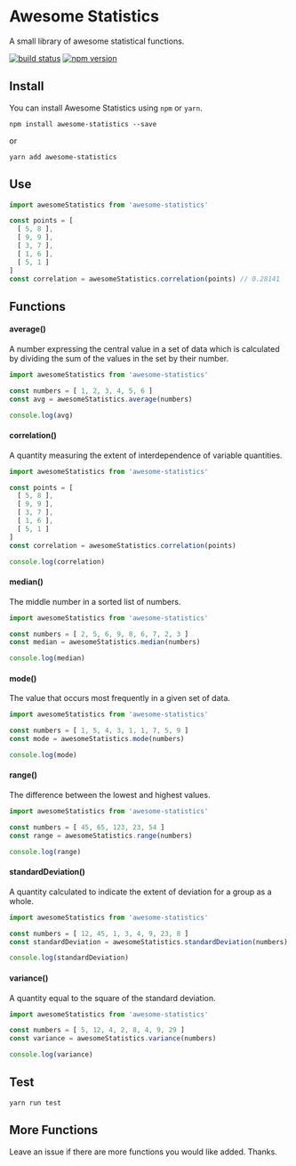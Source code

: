 # Awesome Statistics

A small library of awesome statistical functions.

[![build status](https://travis-ci.org/hellojosh/AwesomeStatistics.svg?branch=master)](https://travis-ci.org/hellojosh/AwesomeStatistics)
[![npm version](https://img.shields.io/npm/v/awesome-statistics.svg?style=flat-square)](https://www.npmjs.com/package/awesome-statistics)

## Install

You can install Awesome Statistics using `npm` or `yarn`.

```
npm install awesome-statistics --save
```
or
```
yarn add awesome-statistics
```

## Use

```javascript
import awesomeStatistics from 'awesome-statistics'

const points = [
  [ 5, 8 ],
  [ 9, 9 ],
  [ 3, 7 ],
  [ 1, 6 ],
  [ 5, 1 ]
]
const correlation = awesomeStatistics.correlation(points) // 0.28141
```

## Functions

#### average()

A number expressing the central value in a set of data which is calculated by dividing the sum of the values in the set by their number.

```javascript
import awesomeStatistics from 'awesome-statistics'

const numbers = [ 1, 2, 3, 4, 5, 6 ]
const avg = awesomeStatistics.average(numbers)

console.log(avg)
```

#### correlation()

A quantity measuring the extent of interdependence of variable quantities.

```javascript
import awesomeStatistics from 'awesome-statistics'

const points = [
  [ 5, 8 ],
  [ 9, 9 ],
  [ 3, 7 ],
  [ 1, 6 ],
  [ 5, 1 ]
]
const correlation = awesomeStatistics.correlation(points)

console.log(correlation)
```

#### median()

The middle number in a sorted list of numbers.

```javascript
import awesomeStatistics from 'awesome-statistics'

const numbers = [ 2, 5, 6, 9, 8, 6, 7, 2, 3 ]
const median = awesomeStatistics.median(numbers)

console.log(median)
```

#### mode()

The value that occurs most frequently in a given set of data.

```javascript
import awesomeStatistics from 'awesome-statistics'

const numbers = [ 1, 5, 4, 3, 1, 1, 7, 5, 9 ]
const mode = awesomeStatistics.mode(numbers)

console.log(mode)
```

#### range()

The difference between the lowest and highest values.

```javascript
import awesomeStatistics from 'awesome-statistics'

const numbers = [ 45, 65, 123, 23, 54 ]
const range = awesomeStatistics.range(numbers)

console.log(range)
```

#### standardDeviation()

A quantity calculated to indicate the extent of deviation for a group as a whole.

```javascript
import awesomeStatistics from 'awesome-statistics'

const numbers = [ 12, 45, 1, 3, 4, 9, 23, 8 ]
const standardDeviation = awesomeStatistics.standardDeviation(numbers)

console.log(standardDeviation)
```

#### variance()

A quantity equal to the square of the standard deviation.

```javascript
import awesomeStatistics from 'awesome-statistics'

const numbers = [ 5, 12, 4, 2, 8, 4, 9, 29 ]
const variance = awesomeStatistics.variance(numbers)

console.log(variance)
```

## Test

```
yarn run test
```

## More Functions

Leave an issue if there are more functions you would like added. Thanks.
